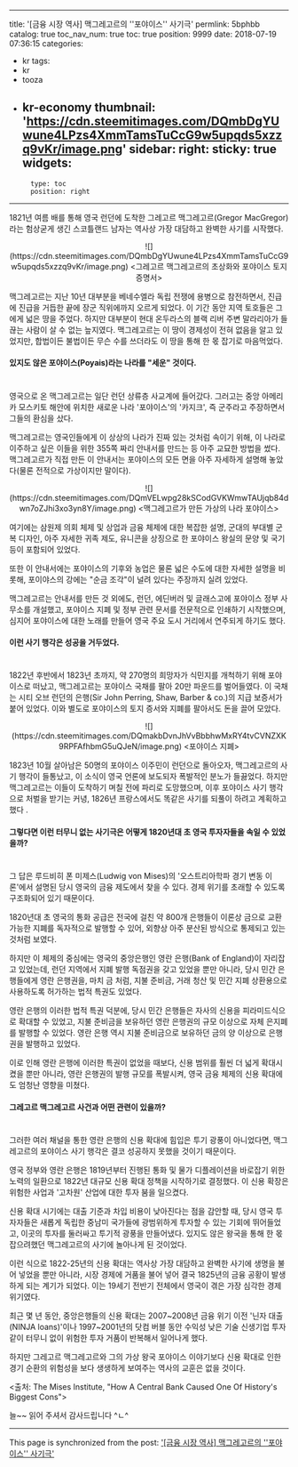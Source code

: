 
---
title: '[금융 시장 역사]  맥그레고르의 ''포야이스'' 사기극'
permlink: 5bphbb
catalog: true
toc_nav_num: true
toc: true
position: 9999
date: 2018-07-19 07:36:15
categories:
- kr
tags:
- kr
- tooza
- kr-economy
thumbnail: 'https://cdn.steemitimages.com/DQmbDgYUwune4LPzs4XmmTamsTuCcG9w5upqds5xzzq9vKr/image.png'
sidebar:
    right:
        sticky: true
widgets:
    -
        type: toc
        position: right
---


1821년 여름 배를 통해 영국 런던에 도착한  그레고르 맥그레고르(Gregor MacGregor)라는 험상굳게 생긴 스코틀랜드 남자는 역사상 가장 대담하고 완벽한 사기를 시작했다.

<center>
![](https://cdn.steemitimages.com/DQmbDgYUwune4LPzs4XmmTamsTuCcG9w5upqds5xzzq9vKr/image.png)
<그레고르 맥그레고르의 초상화와 포야이스 토지 증명서>
</center>

맥그레고르는 지난 10년 대부분을 베네수엘라 독립 전쟁에 용병으로 참전하면서, 진급에 진급을 거듭한 끝에 장군 직위에까지 오르게 되었다. 이 기간 동안 지역 토호들은 그에게 넓은 땅을 주었다. 하지만 대부분이 현대 온두라스의 블랙 리버 주변  말라리아가 들끊는 사람이 살 수 없는 늪지였다. 맥그레고르는 이 땅이 경제성이 전혀 없음을 알고 있었지만, 합법이든 불법이든 무슨 수를 쓰더라도 이 땅을 통해 한 몫 잡기로 마음먹었다.

#### 있지도 않은 포야이스(Poyais)라는 나라를 "세운" 것이다. 
#
영국으로 온 맥그레고르는 일단 런던 상류층 사교계에 들어갔다. 그러고는  중앙 아메리카 모스키토 해안에 위치한 새로운 나라 '포야이스'의 '카지크', 즉 군주라고 주장하면서 그들의 환심을 샀다. 

맥그레고르는 영국인들에게 이 상상의 나라가 진짜 있는 것처럼 속이기 위해, 이 나라로 이주하고 싶은 이들을 위한 355쪽 짜리 안내서를 만드는 등 아주 교묘한 방법을 썼다. 맥그레고르가 직접 만든 이 안내서는 포야이스의 모든 면을 아주 자세하게 설명해 놓았다(물론 전적으로 가상이지만 말이다). 

<center>
![](https://cdn.steemitimages.com/DQmVELwpg28kSCodGVKWmwTAUjqb84dwn7oZJhi3xo3yn8Y/image.png)
<맥그레고르가 만든 가상의 나라 포야이스> 
</center>

여기에는 삼원제 의회 체제 및 상업과 금융 체제에 대한 복잡한 설명,  군대의 부대별 군복 디자인, 아주 자세한 귀족 제도, 유니콘을 상징으로 한 포야이스 왕실의 문양 및 국기 등이 포함되어 있었다.

또한 이 안내서에는 포야이스의 기후와 농업은 물론 넓은 수도에 대한 자세한 설명을 비롯해, 포이야스의 강에는 "순금 조각"이 널려 있다는 주장까지 실려 있었다.

맥그레고르는 안내서를 만든 것 외에도, 런던, 에딘버러 및 글래스고에 포야이스 정부 사무소를 개설했고, 포야이스 지폐 및 정부 관련 문서를 전문적으로 인쇄하기 시작했으며, 심지어 포야이스에 대한 노래를 만들어 영국 주요 도시 거리에서 연주되게 하기도 했다.

#### 이런 사기 행각은 성공을 거두었다.
#
1822년 후반에서 1823년 초까지, 약 270명의 희망자가  식민지를 개척하기 위해 포야이스로 떠났고, 맥그레고르는 포야이스 국채를 팔아 20만 파운드를 벌어들였다. 이 국채는 시티 오브  런던의 은행(Sir John Perring, Shaw, Barber & co.)의 지급 보증서가 붙어 있었다. 이와 별도로 포야이스의 토지 증서와 지폐를 팔아서도 돈을 끌어 모았다.

<center>
![](https://cdn.steemitimages.com/DQmakbDvnJhVvBbbhwMxRY4tvCVNZXK9RPFAfhbmG5uQJeN/image.png)
<포야이스 지폐>
</center>

1823년 10월 살아남은 50명의 포야이스 이주민이 런던으로 돌아오자, 맥그레고르의 사기 행각이 들통났고, 이 소식이 영국 언론에 보도되자 폭발적인 분노가 들끓었다. 하지만  맥그레고르는 이들이 도착하기 며칠 전에 파리로 도망했으며, 이후 포야이스 사기 행각으로 처벌을 받기는 커녕, 1826년 프랑스에서도 똑같은 사기를 되풀이 하려고 계획하고 했다 .

#### 그렇다면 이런 터무니 없는 사기극은 어떻게 1820년대 초 영국 투자자들을 속일 수 있었을까?
#
그 답은 루드비히 폰 미제스(Ludwig von Mises)의 '오스트리아학파 경기 변동 이론'에서 설명된 당시 영국의 금융 제도에서 찾을 수 있다. 경제 위기를 초래할 수 있도록 구조화되어 있기 때문이다. 

1820년대 초 영국의 통화 공급은 전국에 걸친 약 800개 은행들이 이론상 금으로 교환 가능한 지폐를 독자적으로 발행할 수 있어, 외향상 아주 분산된 방식으로 통제되고 있는 것처럼 보였다. 

하지만 이 체제의 중심에는 영국의 중앙은행인 영란 은행(Bank of England)이 자리잡고 있었는데, 런던 지역에서 지폐 발행 독점권을 갖고 있었을 뿐만 아니라, 당시 민간 은행들에게 영란 은행권을, 마치 금 처럼, 지불 준비금, 거래 청산 및 민간 지폐 상환용으로 사용하도록 허가하는 법적 특권도 있었다. 

영란 은행의 이러한 법적 특권 덕분에, 당시 민간 은행들은 자사의 신용을 피라미드식으로 확대할 수 있었고, 지불 준비금을 보유하던 영란 은행권의 규모 이상으로 자체 은지폐를 발행할 수 있었다. 영란 은행 역시 지불 준비금으로 보유하던 금의 양 이상으로 은행권을 발행하고 있었다. 

이로 인해 영란 은행에 이러한 특권이 없었을 때보다, 신용 범위를 훨씬 더 넓게 확대시켰을 뿐만 아니라, 영란 은행권의 발행 규모를 폭발시켜, 영국 금융 체제의 신용 확대에도 엄청난 영향을 미쳤다. 

#### 그레고르 맥그레고르 사건과 어떤 관련이 있을까?
#
그러한 여러 채널을 통한 영란 은행의 신용 확대에 힘입은 투기 광풍이 아니었다면, 맥그레고르의 포야이스 사기 행각은 결코 성공하지 못했을 것이기 때문이다. 

영국 정부와 영란 은행은 1819년부터 진행된 통화 및 물가 디플레이션을 바로잡기 위한 노력의 일환으로 1822년 대규모 신용 확대 정책을 시작하기로 결정했다. 이 신용 확장은 위험한 사업과 '고차원' 산업에 대한 투자 붐을 일으켰다. 

신용 확대 시기에는 대출 기준과 차입 비용이 낮아진다는 점을 감안할 때, 당시 영국 투자자들은  새롭게 독립한 중남미 국가들에 광범위하게 투자할 수 있는 기회에 뛰어들었고, 이곳의 투자를 둘러싸고 투기적 광풍을 만들어냈다. 있지도 않은 왕국을 통해 한 몫 잡으려했던 맥그레고르의 사기에  놀아나게 된 것이었다.

이런 식으로 1822-25년의 신용 확대는 역사상 가장 대담하고 완벽한 사기에 생명을 불어 넣었을 뿐만 아니라, 시장 경제에 거품을 불어 넣어 결국 1825년의 금융 공황이 발생하게 되는 계기가 되었다. 이는 19세기 전반기 전체에서 영국이 겪은 가장 심각한 경제 위기였다. 

최근 몇 년 동안, 중앙은행들의 신용 확대는 2007~2008년 금융 위기 이전 '닌자 대출(NINJA loans)'이나 1997~2001년의 닷컴 버블 동안 수익성 낮은 기술 신생기업 투자 같이 터무니 없이 위험한 투자 거품이 반복해서 일어나게 했다. 

하지만 그레고르 맥그레고르와 그의 가상 왕국 포야이스 이야기보다 신용 확대로 인한 경기 순환의 위험성을 보다 생생하게 보여주는 역사의 교훈은 없을 것이다.

<출처: The Mises Institute, "How A Central Bank Caused One Of History's Biggest Cons">

늘~~ 읽어 주셔서 감사드립니다 ^ㄴ^

- - -

This page is synchronized from the post: ['[금융 시장 역사]  맥그레고르의 ''포야이스'' 사기극'](https://steemit.com/@pius.pius/5bphbb)
